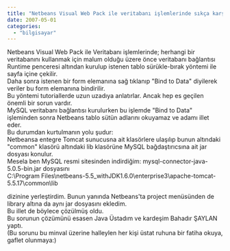 ```yaml
---
title: "Netbeans Visual Web Pack ile veritabanı işlemlerinde sıkça karşılaşılan bir sorun hakkında"
date: 2007-05-01
categories: 
  - "bilgisayar"
---
```


Netbeans Visual Web Pack ile Veritabanı işlemlerinde; herhangi bir veritabanını kullanmak için malum olduğu üzere önce veritabanı bağlantısı Runtime penceresi altından kurulup istenen tablo sürükle-bırak yöntemi ile sayfa içine çekilir.  
Daha sonra istenen bir form elemanına sağ tıklanıp "Bind to Data" diyilerek veriler bu form elemanına bindirilir.  
Bu yöntemi tutoriallerde uzun uzadıya anlatırlar. Ancak hep es geçilen önemli bir sorun vardır.  
MySQL veritabanı bağlantısı kurulurken bu işlemde "Bind to Data" işleminden sonra Netbeans tablo sütün adlarını okuyamaz ve adamı illet eder.  
Bu durumdan kurtulmanın yolu şudur:  
Netbeansa entegre Tomcat sunucusna ait klasörlere ulaşılıp bunun altındaki "common" klasörü altındaki lib klasörüne MySQL bağdaştırıcsına ait jar dosyası konulur.  
Mesela ben MySQL resmi sitesinden indirdiğim: mysql-connector-java-5.0.5-bin.jar dosyasını  
C:\\Program Files\\netbeans-5.5\_withJDK1.6.0\\enterprise3\\apache-tomcat-5.5.17\\common\\lib  
  
dizinine yerleştirdim. Bunun yanında Netbeans'ta project menüsünden de library altına da aynı jar dosyasını ekledim.  
Bu illet de böylece çözülmüş oldu.  
Bu sorunun çözümünü esasen Java Üstadım ve kardeşim Bahadır ŞAYLAN yaptı.  
(Bu sorunu bu minval üzerine halleylen her kişi üstat ruhuna bir fatiha okuya, gaflet olunmaya:)
